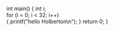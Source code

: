 # 
int main()
{   int i;   
for (i = 0; i &lt; 32; i++)  
{     printf("hello Holberton\n");
}   return 0; }
